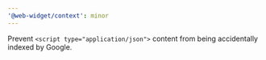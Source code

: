 ```yaml
---
'@web-widget/context': minor
---
```


Prevent `<script type="application/json">` content from being accidentally indexed by Google.

